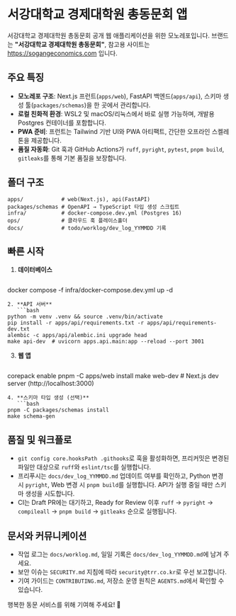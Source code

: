 # 서강대학교 경제대학원 총동문회 앱

서강대학교 경제대학원 총동문회 공개 웹 애플리케이션을 위한 모노레포입니다. 브랜드는 **"서강대학교 경제대학원 총동문회"**, 참고용 사이트는 https://sogangeconomics.com 입니다.

## 주요 특징
- **모노레포 구조**: Next.js 프런트(`apps/web`), FastAPI 백엔드(`apps/api`), 스키마 생성 툴(`packages/schemas`)을 한 곳에서 관리합니다.
- **로컬 친화적 환경**: WSL2 및 macOS/리눅스에서 바로 실행 가능하며, 개발용 Postgres 컨테이너를 포함합니다.
- **PWA 준비**: 프런트는 Tailwind 기반 UI와 PWA 아티팩트, 간단한 오프라인 스켈레톤을 제공합니다.
- **품질 자동화**: Git 훅과 GitHub Actions가 `ruff`, `pyright`, `pytest`, `pnpm build`, `gitleaks`를 통해 기본 품질을 보장합니다.

## 폴더 구조
```
apps/            # web(Next.js), api(FastAPI)
packages/schemas # OpenAPI → TypeScript 타입 생성 스크립트
infra/           # docker-compose.dev.yml (Postgres 16)
ops/             # 클라우드 훅 플레이스홀더
docs/            # todo/worklog/dev_log_YYMMDD 기록
```

## 빠른 시작
1. **데이터베이스**
   ```bash
docker compose -f infra/docker-compose.dev.yml up -d
```
2. **API 서버**
   ```bash
python -m venv .venv && source .venv/bin/activate
pip install -r apps/api/requirements.txt -r apps/api/requirements-dev.txt
alembic -c apps/api/alembic.ini upgrade head
make api-dev  # uvicorn apps.api.main:app --reload --port 3001
```
3. **웹 앱**
   ```bash
corepack enable
pnpm -C apps/web install
make web-dev  # Next.js dev server (http://localhost:3000)
```
4. **스키마 타입 생성 (선택)**
   ```bash
pnpm -C packages/schemas install
make schema-gen
```

## 품질 및 워크플로
- `git config core.hooksPath .githooks`로 훅을 활성화하면, 프리커밋은 변경된 파일만 대상으로 `ruff`와 `eslint/tsc`를 실행합니다.
- 프리푸시는 `docs/dev_log_YYMMDD.md` 업데이트 여부를 확인하고, Python 변경 시 `pyright`, Web 변경 시 `pnpm build`를 실행합니다. API가 실행 중일 때만 스키마 생성을 시도합니다.
- CI는 Draft PR에는 대기하고, Ready for Review 이후 `ruff` → `pyright` → `compileall` → `pnpm build` → `gitleaks` 순으로 실행됩니다.

## 문서와 커뮤니케이션
- 작업 로그는 `docs/worklog.md`, 일일 기록은 `docs/dev_log_YYMMDD.md`에 남겨 주세요.
- 보안 이슈는 `SECURITY.md` 지침에 따라 `security@trr.co.kr`로 우선 보고합니다.
- 기여 가이드는 `CONTRIBUTING.md`, 저장소 운영 원칙은 `AGENTS.md`에서 확인할 수 있습니다.

행복한 동문 서비스를 위해 기여해 주세요! 🙌
